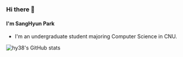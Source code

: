### Hi there 👋

#### I'm SangHyun Park

- I'm an undergraduate student majoring Computer Science in CNU.

![hy38's GitHub stats](https://github-readme-stats.vercel.app/api?username=hy38&show_icons=true)

<!--
**hy38/hy38** is a ✨ _special_ ✨ repository because its `README.md` (this file) appears on your GitHub profile.

Here are some ideas to get you started:

- 🔭 I’m currently working on ...
- 🌱 I’m currently learning ...
- 👯 I’m looking to collaborate on ...
- 🤔 I’m looking for help with ...
- 💬 Ask me about ...
- 📫 How to reach me: ...
- 😄 Pronouns: ...
- ⚡ Fun fact: ...
-->
